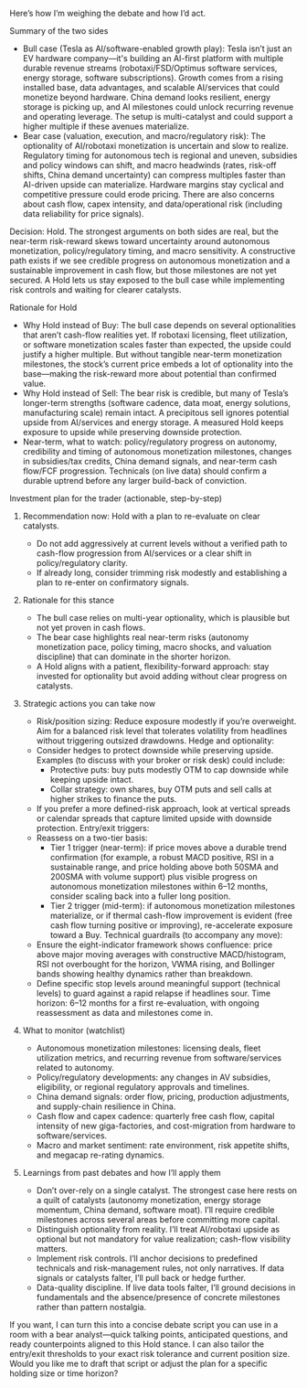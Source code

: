 Here’s how I’m weighing the debate and how I’d act.

Summary of the two sides
- Bull case (Tesla as AI/software-enabled growth play): Tesla isn’t just an EV hardware company—it's building an AI-first platform with multiple durable revenue streams (robotaxi/FSD/Optimus software services, energy storage, software subscriptions). Growth comes from a rising installed base, data advantages, and scalable AI/services that could monetize beyond hardware. China demand looks resilient, energy storage is picking up, and AI milestones could unlock recurring revenue and operating leverage. The setup is multi-catalyst and could support a higher multiple if these avenues materialize.
- Bear case (valuation, execution, and macro/regulatory risk): The optionality of AI/robotaxi monetization is uncertain and slow to realize. Regulatory timing for autonomous tech is regional and uneven, subsidies and policy windows can shift, and macro headwinds (rates, risk-off shifts, China demand uncertainty) can compress multiples faster than AI-driven upside can materialize. Hardware margins stay cyclical and competitive pressure could erode pricing. There are also concerns about cash flow, capex intensity, and data/operational risk (including data reliability for price signals).

Decision: Hold. The strongest arguments on both sides are real, but the near-term risk-reward skews toward uncertainty around autonomous monetization, policy/regulatory timing, and macro sensitivity. A constructive path exists if we see credible progress on autonomous monetization and a sustainable improvement in cash flow, but those milestones are not yet secured. A Hold lets us stay exposed to the bull case while implementing risk controls and waiting for clearer catalysts.

Rationale for Hold
- Why Hold instead of Buy: The bull case depends on several optionalities that aren’t cash-flow realities yet. If robotaxi licensing, fleet utilization, or software monetization scales faster than expected, the upside could justify a higher multiple. But without tangible near-term monetization milestones, the stock’s current price embeds a lot of optionality into the base—making the risk-reward more about potential than confirmed value.
- Why Hold instead of Sell: The bear risk is credible, but many of Tesla’s longer-term strengths (software cadence, data moat, energy solutions, manufacturing scale) remain intact. A precipitous sell ignores potential upside from AI/services and energy storage. A measured Hold keeps exposure to upside while preserving downside protection.
- Near-term, what to watch: policy/regulatory progress on autonomy, credibility and timing of autonomous monetization milestones, changes in subsidies/tax credits, China demand signals, and near-term cash flow/FCF progression. Technicals (on live data) should confirm a durable uptrend before any larger build-back of conviction.

Investment plan for the trader (actionable, step-by-step)

1) Recommendation now: Hold with a plan to re-evaluate on clear catalysts.
   - Do not add aggressively at current levels without a verified path to cash-flow progression from AI/services or a clear shift in policy/regulatory clarity.
   - If already long, consider trimming risk modestly and establishing a plan to re-enter on confirmatory signals.

2) Rationale for this stance
   - The bull case relies on multi-year optionality, which is plausible but not yet proven in cash flows.
   - The bear case highlights real near-term risks (autonomy monetization pace, policy timing, macro shocks, and valuation discipline) that can dominate in the shorter horizon.
   - A Hold aligns with a patient, flexibility-forward approach: stay invested for optionality but avoid adding without clear progress on catalysts.

3) Strategic actions you can take now
   - Risk/position sizing: Reduce exposure modestly if you’re overweight. Aim for a balanced risk level that tolerates volatility from headlines without triggering outsized drawdowns.
   Hedge and optionality:
   - Consider hedges to protect downside while preserving upside. Examples (to discuss with your broker or risk desk) could include:
     - Protective puts: buy puts modestly OTM to cap downside while keeping upside intact.
     - Collar strategy: own shares, buy OTM puts and sell calls at higher strikes to finance the puts.
   - If you prefer a more defined-risk approach, look at vertical spreads or calendar spreads that capture limited upside with downside protection.
   Entry/exit triggers:
   - Reassess on a two-tier basis:
     - Tier 1 trigger (near-term): if price moves above a durable trend confirmation (for example, a robust MACD positive, RSI in a sustainable range, and price holding above both 50SMA and 200SMA with volume support) plus visible progress on autonomous monetization milestones within 6–12 months, consider scaling back into a fuller long position.
     - Tier 2 trigger (mid-term): if autonomous monetization milestones materialize, or if thermal cash-flow improvement is evident (free cash flow turning positive or improving), re-accelerate exposure toward a Buy.
   Technical guardrails (to accompany any move):
   - Ensure the eight-indicator framework shows confluence: price above major moving averages with constructive MACD/histogram, RSI not overbought for the horizon, VWMA rising, and Bollinger bands showing healthy dynamics rather than breakdown.
   - Define specific stop levels around meaningful support (technical levels) to guard against a rapid relapse if headlines sour.
   Time horizon: 6–12 months for a first re-evaluation, with ongoing reassessment as data and milestones come in.

4) What to monitor (watchlist)
   - Autonomous monetization milestones: licensing deals, fleet utilization metrics, and recurring revenue from software/services related to autonomy.
   - Policy/regulatory developments: any changes in AV subsidies, eligibility, or regional regulatory approvals and timelines.
   - China demand signals: order flow, pricing, production adjustments, and supply-chain resilience in China.
   - Cash flow and capex cadence: quarterly free cash flow, capital intensity of new giga-factories, and cost-migration from hardware to software/services.
   - Macro and market sentiment: rate environment, risk appetite shifts, and megacap re-rating dynamics.

5) Learnings from past debates and how I’ll apply them
   - Don’t over-rely on a single catalyst. The strongest case here rests on a quilt of catalysts (autonomy monetization, energy storage momentum, China demand, software moat). I’ll require credible milestones across several areas before committing more capital.
   - Distinguish optionality from reality. I’ll treat AI/robotaxi upside as optional but not mandatory for value realization; cash-flow visibility matters.
   - Implement risk controls. I’ll anchor decisions to predefined technicals and risk-management rules, not only narratives. If data signals or catalysts falter, I’ll pull back or hedge further.
   - Data-quality discipline. If live data tools falter, I’ll ground decisions in fundamentals and the absence/presence of concrete milestones rather than pattern nostalgia.

If you want, I can turn this into a concise debate script you can use in a room with a bear analyst—quick talking points, anticipated questions, and ready counterpoints aligned to this Hold stance. I can also tailor the entry/exit thresholds to your exact risk tolerance and current position size. Would you like me to draft that script or adjust the plan for a specific holding size or time horizon?